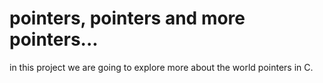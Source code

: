 # pointers, pointers and more pointers...
in this project we are going to explore more about the world pointers in C.